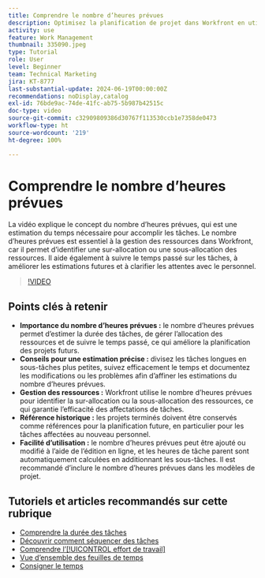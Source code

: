 ```yaml
---
title: Comprendre le nombre d’heures prévues
description: Optimisez la planification de projet dans Workfront en utilisant le nombre d’heures prévues pour estimer les durées, gérer les ressources, suivre le temps, utiliser les références historiques et rationaliser les affectations.
activity: use
feature: Work Management
thumbnail: 335090.jpeg
type: Tutorial
role: User
level: Beginner
team: Technical Marketing
jira: KT-8777
last-substantial-update: 2024-06-19T00:00:00Z
recommendations: noDisplay,catalog
exl-id: 76bde9ac-74de-41fc-ab75-5b987b42515c
doc-type: video
source-git-commit: c32909809386d30767f113530ccb1e7358de0473
workflow-type: ht
source-wordcount: '219'
ht-degree: 100%

---
```


# Comprendre le nombre d’heures prévues

La vidéo explique le concept du nombre d’heures prévues, qui est une estimation du temps nécessaire pour accomplir les tâches.
Le nombre d’heures prévues est essentiel à la gestion des ressources dans Workfront, car il permet d’identifier une sur-allocation ou une sous-allocation des ressources.
Il aide également à suivre le temps passé sur les tâches, à améliorer les estimations futures et à clarifier les attentes avec le personnel.


>[!VIDEO](https://video.tv.adobe.com/v/3445335/?quality=12&learn=on&enablevpops&captions=fre_fr)


## Points clés à retenir

* **Importance du nombre d’heures prévues :** le nombre d’heures prévues permet d’estimer la durée des tâches, de gérer l’allocation des ressources et de suivre le temps passé, ce qui améliore la planification des projets futurs.
* **Conseils pour une estimation précise :** divisez les tâches longues en sous-tâches plus petites, suivez efficacement le temps et documentez les modifications ou les problèmes afin d’affiner les estimations du nombre d’heures prévues.
* **Gestion des ressources :** Workfront utilise le nombre d’heures prévues pour identifier la sur-allocation ou la sous-allocation des ressources, ce qui garantie l’efficacité des affectations de tâches.
* **Référence historique :** les projets terminés doivent être conservés comme références pour la planification future, en particulier pour les tâches affectées au nouveau personnel.
* **Facilité d’utilisation :** le nombre d’heures prévues peut être ajouté ou modifié à l’aide de l’édition en ligne, et les heures de tâche parent sont automatiquement calculées en additionnant les sous-tâches. Il est recommandé d’inclure le nombre d’heures prévues dans les modèles de projet.


## Tutoriels et articles recommandés sur cette rubrique

* [Comprendre la durée des tâches](/help/manage-work/tasks/understand-task-durations.md)
* [Découvrir comment séquencer des tâches](/help/manage-work/tasks/learn-to-sequence-tasks.md)
* [Comprendre l’[!UICONTROL effort de travail]](/help/manage-work/tasks/understand-work-effort.md)
* [Vue d’ensemble des feuilles de temps](https://experienceleague.adobe.com/fr/docs/workfront/using/timesheets/details/timesheets-overview)
* [Consigner le temps](https://experienceleague.adobe.com/fr/docs/workfront/using/timesheets/create-and-manage-timesheets-in-adobe-workfront/log-time)
